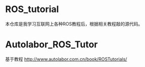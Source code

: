 # ROS_tutorial

本仓库是我学习互联网上各种ROS教程后，根据相关教程敲的源代码。

# Autolabor_ROS_Tutor
基于教程 http://www.autolabor.com.cn/book/ROSTutorials/
